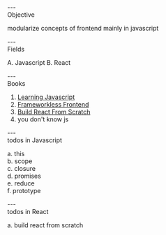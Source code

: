 ---\
Objective

modularize concepts of frontend mainly in javascript



---\
Fields

A. Javascript
B. React


---\
Books
1. [Learning Javascript](https://github.com/Doohwancho/javascript)
2. [Frameworkless Frontend](https://github.com/Doohwancho/javascript)
3. [Build React From Scratch](https://github.com/Doohwancho/javascript/tree/main/react-from-scratch)
4. you don't know js



---\
todos in Javascript


a. this\
b. scope\
c. closure\
d. promises\
e. reduce\
f. prototype


---\
todos in React

a. build react from scratch

